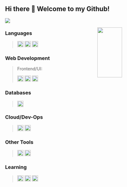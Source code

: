 ## Hi there 👋 Welcome to my Github!

![](https://komarev.com/ghpvc/?username=Keanin-Cupido&color=yellow&style=flat-square)

<img border="0" width="40%" height="164" align="right" src="https://github-readme-stats.vercel.app/api/top-langs/?username=Keanin-Cupido&layout=compact" />

### Languages
> <code><img src="https://user-images.githubusercontent.com/71013521/93351006-8071fe00-f839-11ea-9186-701027f8f86d.png" height="20"></code>
> <code><img src="https://user-images.githubusercontent.com/71013521/93351060-8b2c9300-f839-11ea-9a05-45e1ef4e4060.png" height="20"></code>
> <code><img src="https://user-images.githubusercontent.com/71013521/93351068-8d8eed00-f839-11ea-8d83-d012761dc034.png" height="20"></code>

### Web Development
>  Frontend/UI:
>
>  <code><img src="https://user-images.githubusercontent.com/71013521/93351759-5ff67380-f83a-11ea-811a-b5e1085ede2d.png" height="20"></code>
>  <code><img src="https://user-images.githubusercontent.com/71013521/93351765-62f16400-f83a-11ea-8d39-17ebcb0201bc.png" height="20"></code>
> <code><img src="https://user-images.githubusercontent.com/71013521/94803910-47658c00-03ea-11eb-953d-2dc6817fb10c.png" height="20"></code>

### Databases
> <code><img src="https://user-images.githubusercontent.com/71013521/93671111-9503ff80-faa0-11ea-99cd-6af498a65d16.png" height="20"></code>

### Cloud/Dev-Ops
> <code><img src="https://user-images.githubusercontent.com/71013521/93352044-b5cb1b80-f83a-11ea-8224-9495bd3db87e.png" height="20"></code>
> <code><img src="https://user-images.githubusercontent.com/71013521/93352127-cb404580-f83a-11ea-837d-5235276563b6.png" height="20"></code>

### Other Tools
> <code><img src="https://user-images.githubusercontent.com/71013521/93489813-13796980-f908-11ea-98d4-8e226c6b419d.png" height="20"></code>
> <code><img src="https://user-images.githubusercontent.com/71013521/93490026-415eae00-f908-11ea-8bca-29563cc204a1.png" height="20"></code>

### Learning
> <code><img src="https://user-images.githubusercontent.com/71013521/93490875-525bef00-f909-11ea-988e-2bcc748c48e7.png" height="20"></code>
> <code><img src="https://user-images.githubusercontent.com/71013521/94802205-85ad7c00-03e7-11eb-8153-b9b94a71e6dc.png" height="20"></code>
> <code><img src="https://user-images.githubusercontent.com/71013521/93351393-faa28280-f839-11ea-95dd-222b1bffde4b.png" height="20"></code>
